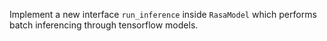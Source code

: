 Implement a new interface `run_inference` inside `RasaModel` which performs batch inferencing through tensorflow models.